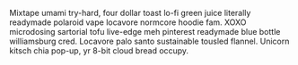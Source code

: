Mixtape umami try-hard, four dollar toast lo-fi green juice literally readymade polaroid vape locavore normcore hoodie fam. XOXO microdosing sartorial tofu live-edge meh pinterest readymade blue bottle williamsburg cred. Locavore palo santo sustainable tousled flannel. Unicorn kitsch chia pop-up, yr 8-bit cloud bread occupy.